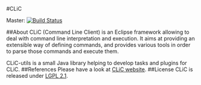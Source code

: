 #CLiC

Master: [![Build Status](https://api.travis-ci.org/awltech/clic-utils.png)](https://travis-ci.org/worldline/clic-utils)
 
##About
CLiC (Command Line Client) is an Eclipse framework allowing to deal with command line interpretation and execution. It aims at providing an extensible way of defining commands, and provides various tools in order to parse those commands and execute them.

CLiC-utils is a small Java library helping to develop tasks and plugins for CLiC.
##References
Please have a look at [CLiC website](http://awltech.github.io/clic/index.html).
##License
CLiC is released under [LGPL 2.1](http://www.gnu.org/licenses/lgpl-2.1.txt).
